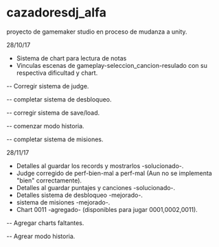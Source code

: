 # cazadoresdj_alfa
proyecto de gamemaker studio en proceso de mudanza a unity.

 28/10/17
 - Sistema de chart para lectura de notas
 - Vinculas escenas de gameplay-seleccion_cancion-resulado con su respectiva dificultad y chart.
 
 -- Corregir sistema de judge.
 
 -- completar sistema de desbloqueo.
 
 -- corregir sistema de save/load.
 
 -- comenzar modo historia.
 
 -- completar sistema de misiones.
 
28/11/17
- Detalles al guardar los records y mostrarlos -solucionado-.
- Judge corregido de perf-bien-mal a perf-mal (Aun no se implementa "bien" correctamente).
- Detalles al guardar puntajes y canciones -solucionado-.
- Detalles sistema de desbloqueo -mejorado-.
- sistema de misiones -mejorado-.
- Chart 0011 -agregado- (disponibles para jugar 0001,0002,0011).

-- Agregar charts faltantes.

-- Agrear modo historia.

